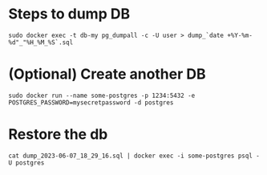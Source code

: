 # Steps to dump DB
```
sudo docker exec -t db-my pg_dumpall -c -U user > dump_`date +%Y-%m-%d"_"%H_%M_%S`.sql
```
# (Optional) Create another DB
`sudo docker run --name some-postgres -p 1234:5432 -e POSTGRES_PASSWORD=mysecretpassword -d postgres`
# Restore the db
`cat dump_2023-06-07_18_29_16.sql | docker exec -i some-postgres psql -U postgres`
